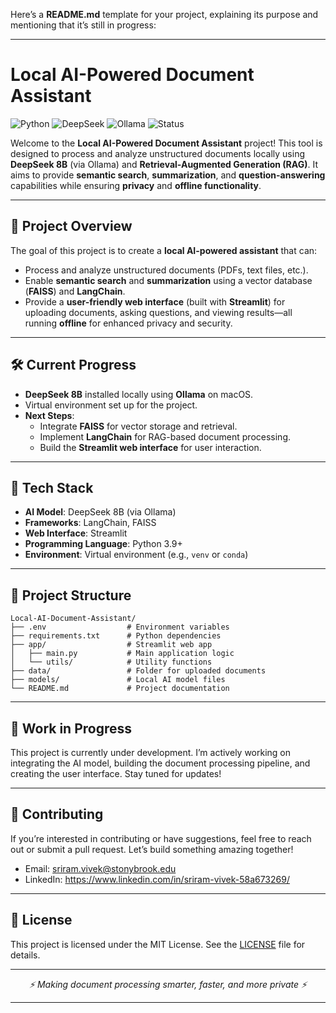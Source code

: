 Here’s a **README.md** template for your project, explaining its purpose and mentioning that it’s still in progress:

---

# Local AI-Powered Document Assistant

![Python](https://img.shields.io/badge/Python-3.9%2B-blue) ![DeepSeek](https://img.shields.io/badge/DeepSeek-8B-orange) ![Ollama](https://img.shields.io/badge/Ollama-Local%20AI-brightgreen) ![Status](https://img.shields.io/badge/Status-In%20Progress-yellow)

Welcome to the **Local AI-Powered Document Assistant** project! This tool is designed to process and analyze unstructured documents locally using **DeepSeek 8B** (via Ollama) and **Retrieval-Augmented Generation (RAG)**. It aims to provide **semantic search**, **summarization**, and **question-answering** capabilities while ensuring **privacy** and **offline functionality**.

---

## 🚀 **Project Overview**

The goal of this project is to create a **local AI-powered assistant** that can:
- Process and analyze unstructured documents (PDFs, text files, etc.).
- Enable **semantic search** and **summarization** using a vector database (**FAISS**) and **LangChain**.
- Provide a **user-friendly web interface** (built with **Streamlit**) for uploading documents, asking questions, and viewing results—all running **offline** for enhanced privacy and security.

---

## 🛠️ **Current Progress**

- **DeepSeek 8B** installed locally using **Ollama** on macOS.
- Virtual environment set up for the project.
- **Next Steps**:
  - Integrate **FAISS** for vector storage and retrieval.
  - Implement **LangChain** for RAG-based document processing.
  - Build the **Streamlit web interface** for user interaction.

---

## 🧩 **Tech Stack**

- **AI Model**: DeepSeek 8B (via Ollama)
- **Frameworks**: LangChain, FAISS
- **Web Interface**: Streamlit
- **Programming Language**: Python 3.9+
- **Environment**: Virtual environment (e.g., `venv` or `conda`)

---

## 📂 **Project Structure**

```
Local-AI-Document-Assistant/
├── .env                  # Environment variables
├── requirements.txt      # Python dependencies
├── app/                  # Streamlit web app
│   ├── main.py           # Main application logic
│   └── utils/            # Utility functions
├── data/                 # Folder for uploaded documents
├── models/               # Local AI model files
└── README.md             # Project documentation
```

---

## 🚧 **Work in Progress**

This project is currently under development. I’m actively working on integrating the AI model, building the document processing pipeline, and creating the user interface. Stay tuned for updates!

---

## 🤝 **Contributing**

If you’re interested in contributing or have suggestions, feel free to reach out or submit a pull request. Let’s build something amazing together!

- Email: sriram.vivek@stonybrook.edu
- LinkedIn: https://www.linkedin.com/in/sriram-vivek-58a673269/

---

## 📄 **License**

This project is licensed under the MIT License. See the [LICENSE](LICENSE) file for details.

---

<p align="center">
  <em>⚡ Making document processing smarter, faster, and more private ⚡</em>
</p>

---


